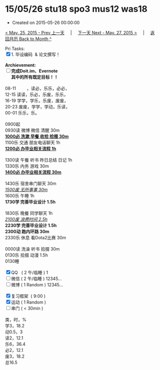 # 15/05/26 stu18 spo3 mus12 was18

- Created on 2015-05-26 00:00:00

[< May. 25, 2015 - Prev 上一天](/lifelogs/2015/05/d25.md) &nbsp; &nbsp; | &nbsp; &nbsp; [下一天 Next - May. 27, 2015 >](/lifelogs/2015/05/d27.md) &nbsp; &nbsp; |  &nbsp; &nbsp; [返回月历 Back to Month ^](/lifelogs/2015/05/index.md)
<br/><div>Pri Tasks:<br clear="none"/><input type="checkbox" checked="true" />1. 毕设编码  & 论文撰写！</div>    <div><br clear="none"/></div>    <div><strong>Archievement:</strong></div>    <div><strong><input type="checkbox" />完成Doit.im、</strong><strong>Evernote</strong></div>    <div><strong>      其中的</strong><strong>所有</strong><strong>既定目标！！</strong></div>    <div>        <div><br clear="none"/></div>08-11         ，读必，乐乐，必必，    </div>    <div>12-15 读读，乐必，乐废，乐乐，<br clear="none"/> 16-19 学学，学乐，乐废，废废，<br clear="none"/> 20-23 废废，学学，学动，乐读，</div>    <div>        <div>00-01 乐乐，乐。</div>        <div><br clear="none"/></div>0900起<br clear="none"/> 0930读 微博 微信 清醒 30m    </div>    <div><strong><span style="text-decoration: underline;">1000必 洗漱 早餐 收拾 拾掇 30m</span></strong></div>    <div>1100乐 交通 朋友电话聊天 1h</div>    <div><strong><span style="text-decoration: underline;">1200必 办毕业相关流程 1h</span></strong></div>    <div><br clear="none"/></div>    <div>1300读 午餐 听书 昨日总结 日记 1h</div>    <div>1330乐 内务 游戏 30m</div>    <div><strong><span style="text-decoration: underline;">1400必 办毕业相关流程 30m</span></strong></div>    <div><br clear="none"/></div>    <div>1430乐 宿舍串门聊天 30m</div>    <div><span style="text-decoration: underline;"><em>1500废 无所事事</em> <em>30m</em></span></div>    <div>1600乐 午睡 1h</div>    <div><strong>1730学 完善毕业设计 1.5h</strong></div>    <div>        <div><br clear="none"/></div>1830乐 晚餐 同学聊天 1h    </div>    <div><span style="text-decoration: underline;"><em>2100废 浪费时间 2.5h</em></span><br clear="none"/><strong>2230学 完善毕业设计 1.5h</strong>        <div><strong>2300动 跑内环路 30m</strong></div>        <div>2330乐 休息 看Dota2比赛 30m</div>        <div><br clear="none"/></div>0000读 洗澡 听书 拾掇 30m<br clear="none"/>0130乐 <span>拾掇 动漫 1.5</span>h    </div>    <div>0130睡</div>    <div><br clear="none"/></div>    <div><input type="checkbox" checked="true" />QQ   ( 2 午/临睡 ) 1<br clear="none"/><input type="checkbox" />微信 ( 2 午/临睡 ) 12345…</div>    <div><input type="checkbox" />微博 ( 1 Random ) 12345…</div>    <div><br clear="none"/></div>    <div><input type="checkbox" checked="true" />复习框架  ( 9:00 ) <br clear="none"/></div>    <div><input type="checkbox" checked="true" />运动 ( 1 Random ) </div>    <div><input type="checkbox" />串门 ( < 30min ) </div>    <div>        <div><br clear="none"/></div>类，时，%<br clear="none"/> 学3，18.2<br clear="none"/> 动0.5，3<br clear="none"/> 读2，12.1<br clear="none"/> 乐6，36.4<br clear="none"/> 必2，12.1<br clear="none"/> 废3，18.2<br clear="none"/> 总16.5</div>
